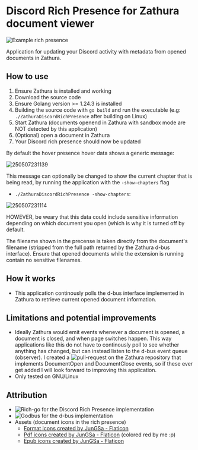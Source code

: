 # Discord Rich Presence for Zathura document viewer

![Example rich presence](https://github.com/user-attachments/assets/75d0fbfb-53b9-4672-8179-7e993ca6b908)

Application for updating your Discord activity with metadata from opened documents in Zathura.

## How to use

1. Ensure Zathura is installed and working
2. Download the source code
3. Ensure Golang version >= 1.24.3 is installed
6. Building the source code with `go build` and run the executable (e.g: `./ZathuraDiscordRichPresence` after building on Linux)
7. Start Zathura (documents openend in Zathura with sandbox mode are NOT detected by this application)
8. (Optional) open a document in Zathura
8. Your Discord rich presence should now be updated

By default the hover presence hover data shows a generic message:

![250507231139](https://github.com/user-attachments/assets/5f349000-ddf1-4bfa-8050-926a3cbe9b65)

This message can optionally be changed to show the current chapter that is being read, by running the application with the `-show-chapters` flag
- `./ZathuraDiscordRichPresence -show-chapters`:

![250507231114](https://github.com/user-attachments/assets/a6fe91ef-5b37-424b-944a-35e8ab254d02)

HOWEVER, be weary that this data could include sensitive information depending on which document you open (which is why it is turned off by default.

The filename shown in the precense is taken directly from the document's filename (stripped from the full path returned by the Zathura d-bus interface). Ensure that opened documents while the extension is running contain no sensitive filenames.

## How it works

- This application continously polls the d-bus interface implemented in Zathura to retrieve current opened document information.

## Limitations and potential improvements
- Ideally Zathura would emit events whenever a document is opened, a document is closed, and when page switches happen. This way applications like this do not have to continously poll to see whether anything has changed, but can instead listen to the d-bus event queue (observer). I created a ![pull-request](https://github.com/pwmt/zathura/pull/742) on the Zathura repository that implements DocumentOpen and DocumentClose events, so if these ever get added I will look forward to improving this application.
- Only tested on GNU/Linux

## Attribution
- ![Rich-go for the Discord Rich Presence implementation](https://github.com/hugolgst/rich-go)
- ![Godbus for the d-bus implementation](https://github.com/godbus/dbus)
- Assets (document icons in the rich presence)
  - <a href="https://www.flaticon.com/free-icons/format" title="format icons">Format icons created by JunGSa - Flaticon</a>
  - <a href="https://www.flaticon.com/free-icons/pdf" title="pdf icons">Pdf icons created by JunGSa - Flaticon</a> (colored red by me :p)
  - <a href="https://www.flaticon.com/free-icons/epub" title="epub icons">Epub icons created by JunGSa - Flaticon</a>
